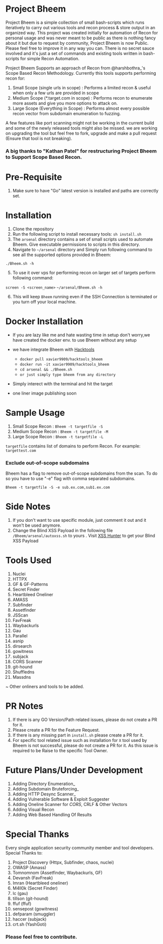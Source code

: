 # Project Bheem 

Project Bheem is a simple collection of small bash-scripts which runs iteratively to carry out various tools and recon process & store output in an organized way. This project was created initially for automation of Recon for personal usage and was never meant to be public as there is nothing fancy about it but due to request by community, Project Bheem is now Public.  
Please feel free to improve it in any way you can. There is no secret sauce involved and it's just a set of commands and existing tools written in bash-scripts for simple Recon Automation. 

Project Bheem Supports an approach of Recon from @harshbothra_'s Scope Based Recon Methodology. Currently this tools supports performing recon for:

1. Small Scope (single urls in scope) : Performs a limited recon & useful when only a few urls are provided in scope
2. Medium Scope (\*.target.com in scope) : Performs recon to enumerate more assets and give you more options to attack on.  
3. Large Scope (Everything in Scope) : Performs almost every possible recon vector from subdomain enumeration to fuzzing. 

A few features like port scanning might not be working in the current build and some of the newly released tools might also be missed. we are working on upgrading the tool but feel free to fork, upgrade and make a pull request (Ensure that tool is not breaking).


### A big thanks to "Kathan Patel" for restructuring Project Bheem to Support Scope Based Recon.

# Pre-Requisite

1. Make sure to have "Go" latest version is installed and paths are correctly set.

# Installation

1. Clone the repository
2. Run the following script to install necessary tools: ``sh install.sh``
3. The ``arsenal`` directory contains a set of small scripts used to automate Bheem. Give executable permissions to scripts in this directory.
4. Navigate to ``~/arsenal`` directory and Simply run following command to see all the supported options provided in Bheem:

``./Bheem.sh -h`` 


5. To use it over vps for performing recon on larger set of targets perform following command:

``screen -S <screen_name>``
``~/arsenal/Bheem.sh -h``

6. This will keep ``Bheem`` running even if the SSH Connection is terminated or you turn off your local machine.

# Docker Installation
    
 - If you are lazy like me and hate wasting time in setup don't worry,we have created the docker env. to use Bheem without any setup
 - we have integrate Bheem with [Hacktools](https://github.com/xavier9909/IIEC-RISE-DOCKER-1.0-HackTools)
      
   -  ``docker pull xavier9909/hacktools_bheem`` 
   -  ``docker run -it xavier9909/hacktools_bheem``
   -  ``cd arsenal && ./Bheem.sh``
   -  ``or just simply type bheem from any directory``
 - Simply interect with the terminal and hit the target
 - one liner image publishing soon
    

# Sample Usage

1. Small Scope Recon : ``Bheem -t targetfile -S``
2. Medium Scope Recon : ``Bheem -t targetfile -M``
3. Large Scope Recon : ``Bheem -t targetfile -L``

``targetfile`` contains list of domains to perform Recon. For example: `targettest.com`

### Exclude out-of-scope subdomains

Bheem has a flag to remove out-of-scope subdomains from the scan. To do so you have to use "-e" flag with comma separated subdomains.

``Bheem -t targetfile -S -e sub.ex.com,sub1.ex.com``

# Side Notes

1. If you don't want to use specific module, just comment it out and it won't be used anymore.
2. Change the Blind XSS Payload in the following file `/Bheem/arsenal/autoxss.sh` to yours . Visit [XSS Hunter](https://xsshunter.com/) to get your Blind XSS Payload

# Tools Used 

1. Nuclei                             
2. HTTPX                            
3. GF & GF-Patterns                  
4. Secret Finder                     
5. Heartbleed Oneliner               
6. AMASS                             
7. Subfinder                          
8. Assetfinder      
9. JSScan
10. FavFreak
11. Waybackurls 
12. Gau
13. Parallel
14. asnip
15. dirsearch
16. gowitness
17. subjack
18. CORS Scanner 
19. git-hound
20. Shuffledns
21. Massdns

~ Other onliners and tools to be added. 

# PR Notes 

1. If there is any GO Version/Path related issues, please do not create a PR for it. 
2. Please create a PR for the Feature Request.
3. If there is any missing part in ``install.sh`` please create a PR for it. 
4. For specific tool related issue such as installation for `X` tool used by Bheem is not successful, please do not create a PR for it. As this issue is required to be Raise to the specific Tool Owner. 

# Future Plans/Under Development

1. Adding Directory Enumeration_
2. Adding Subdomain Bruteforcing_
3. Adding HTTP Desync Scanner_
4. Adding Vulnerable Software & Exploit Suggester
5. Adding Oneline Scanner for _CORS_, CRLF & Other Vectors
6. Adding Visual Recon
7. Adding Web Based Handling Of Results

# Special Thanks

Every single application security community member and tool developers. Special Thanks to:

1. Project Discovery (Httpx, Subfinder, chaos, nuclei)
2. OWASP (Amass)
3. Tomnomnom (Assetfinder, Waybackurls, GF)
4. Devansh (FavFreak)
5. Imran (Heartbleed oneliner)
6. M4ll0k (Secret Finder)
7. lc (gau)
8. tillson (git-hound)
9. ffuf (ffuf)
10. sensepost (gowitness)
11. defparam (smuggler)
12. haccer (subjack)
13. crt.sh (YashGoti)

### Please feel free to contribute.
